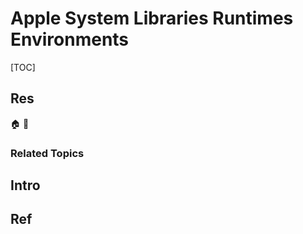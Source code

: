 # Apple System Libraries Runtimes Environments

[TOC]



## Res
🏠 
🚧 


### Related Topics



## Intro



## Ref
